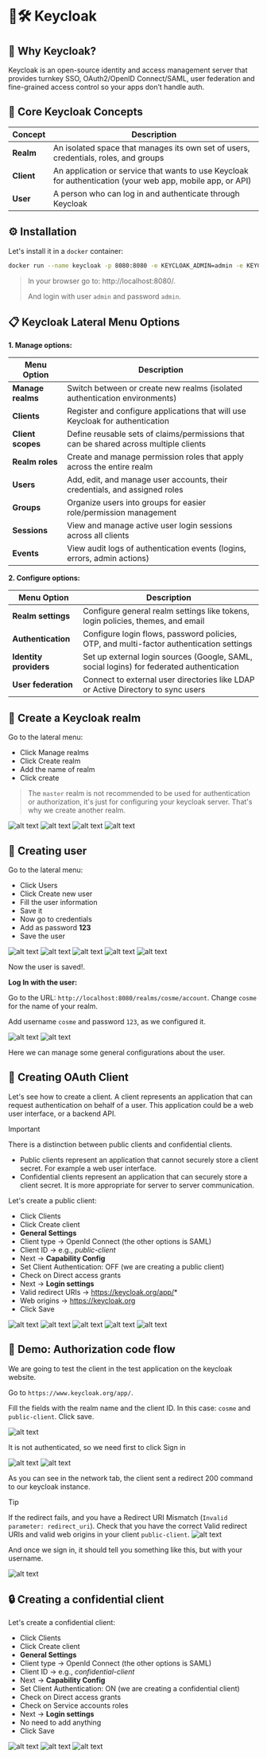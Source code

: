 <!-- https://www.youtube.com/watch?v=fvxQ8bW0vO8 -->

# 🔑🛠️ Keycloak

## 🤔 Why Keycloak?
Keycloak is an open-source identity and access management server that provides turnkey SSO, OAuth2/OpenID Connect/SAML, user federation and fine-grained access control so your apps don’t handle auth.

## 🔑 Core Keycloak Concepts

| Concept | Description |
|---------|-------------|
| **Realm** | An isolated space that manages its own set of users, credentials, roles, and groups |
| **Client** | An application or service that wants to use Keycloak for authentication (your web app, mobile app, or API) |
| **User** | A person who can log in and authenticate through Keycloak |


## ⚙️ Installation
Let's install it in a `docker` container:

```sh
docker run --name keycloak -p 8080:8080 -e KEYCLOAK_ADMIN=admin -e KEYCLOAK_ADMIN_PASSWORD=admin quay.io/keycloak/keycloak start-dev
```

> In your browser go to: http://localhost:8080/.
> 
> And login with user `admin` and password `admin`.


## 📋 Keycloak Lateral Menu Options
**1. Manage options:**

| Menu Option | Description |
|-------------|-------------|
| **Manage realms** | Switch between or create new realms (isolated authentication environments) |
| **Clients** | Register and configure applications that will use Keycloak for authentication |
| **Client scopes** | Define reusable sets of claims/permissions that can be shared across multiple clients |
| **Realm roles** | Create and manage permission roles that apply across the entire realm |
| **Users** | Add, edit, and manage user accounts, their credentials, and assigned roles |
| **Groups** | Organize users into groups for easier role/permission management |
| **Sessions** | View and manage active user login sessions across all clients |
| **Events** | View audit logs of authentication events (logins, errors, admin actions) |

**2. Configure options:**

| Menu Option | Description |
|-------------|-------------|
| **Realm settings** | Configure general realm settings like tokens, login policies, themes, and email |
| **Authentication** | Configure login flows, password policies, OTP, and multi-factor authentication settings |
| **Identity providers** | Set up external login sources (Google, SAML, social logins) for federated authentication |
| **User federation** | Connect to external user directories like LDAP or Active Directory to sync users |

## 🏰 Create a Keycloak realm
Go to the lateral menu:
- Click Manage realms
- Click Create realm
- Add the name of realm
- Click create

> The `master` realm is not recommended to be used for authentication or authorization, it's just for configuring your keycloak server. That's why we create another realm.

![alt text](image.png)
![alt text](image-2.png)
![alt text](image-4.png)
![alt text](image-3.png)

## 👤 Creating user
Go to the lateral menu:
- Click Users
- Click Create new user
- Fill the user information
- Save it
- Now go to credentials
- Add as password <b>123</b>
- Save the user

![alt text](image-5.png)
![alt text](image-6.png)
![alt text](image-7.png)
![alt text](image-8.png)
![alt text](image-9.png)

Now the user is saved!.

**Log In with the user:**

Go to the URL: `http://localhost:8080/realms/cosme/account`. Change `cosme` for the name of your realm.

Add username `cosme` and password `123`, as we configured it.

![alt text](image-11.png)
![alt text](image-12.png)

Here we can manage some general configurations about the user.

## 🔌 Creating OAuth Client

Let's see how to create a client. A client represents an application that can request authentication on behalf of a user. This application could be a web user interface, or a backend API.

> [!IMPORTANT]
> There is a distinction between public clients and confidential clients.
> - Public clients represent an application that cannot securely store a client secret. For example a web user interface.
> - Confidential clients represent an application that can securely store a client secret. It is more appropriate for server to server communication.


Let's create a public client:
- Click Clients
- Click Create client
- **General Settings**
- Client type -> OpenId Connect (the other options is SAML)
- Client ID -> e.g., <i>public-client</i>
- Next -> **Capability Config**
- Set Client Authentication: OFF (we are creating a public client)
- Check on Direct access grants
- Next -> **Login settings**
- Valid redirect URIs -> https://keycloak.org/app/*
- Web origins -> https://keycloak.org
- Click Save

![alt text](image-13.png)
![alt text](image-14.png)
![alt text](image-15.png)
![alt text](image-16.png)
![alt text](image-17.png)

## 🔄 Demo: Authorization code flow

We are going to test the client in the test application on the keycloak website.

Go to `https://www.keycloak.org/app/`.

Fill the fields with the realm name and the client ID. In this case: `cosme` and `public-client`. Click save.

![alt text](image-18.png)

It is not authenticated, so we need first to click Sign in

![alt text](image-19.png)
![alt text](image-21.png)

As you can see in the network tab, the client sent a redirect 200 command to our keycloak instance.

> [!TIP]
> If the redirect fails, and you have a Redirect URI Mismatch (`Invalid parameter: redirect_uri`). Check that you have the correct Valid redirect URIs and valid web origins in your client `public-client`.
> ![alt text](image-22.png)

And once we sign in, it should tell you something like this, but with your username.

![alt text](image-24.png)

## 🔒 Creating a confidential client

Let's create a confidential client:
- Click Clients
- Click Create client
- **General Settings**
- Client type -> OpenId Connect (the other options is SAML)
- Client ID -> e.g., <i>confidential-client</i>
- Next -> **Capability Config**
- Set Client Authentication: ON (we are creating a confidential client)
- Check on Direct access grants
- Check on Service accounts roles
- Next -> **Login settings**
- No need to add anything
- Click Save

![alt text](image-25.png)
![alt text](image-26.png)
![alt text](image-27.png)


<!-- ## 👤 Creating user
## 🔌 Creating OAuth Client
## 🔄 Demo: Authorization code flow
## 🔒 Creating a confidential client
## 🎫 Access tokens, refresh tokens -->
